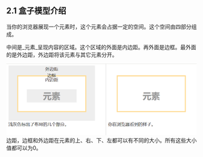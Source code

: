## 2.1 盒子模型介绍

当你的浏览器展现一个元素时，这个元素会占据一定的空间。这个空间由四部分组成。

中间是_元素_呈现内容的区域。这个区域的外面是内边距。再外面是边框。最外面的是外边距，外边距将该元素与其它元素分开。

![](/assets/pic/box-model.png) 边距，边框和外边距在元素的上、右、下、左都可以有不同的大小。所有这些大小值都可以为0。



